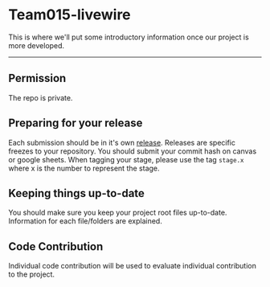 # Team015-livewire
This is where we'll put some introductory information once our project is more developed.

---

## Permission
The repo is private.

## Preparing for your release
Each submission should be in it's own [release](https://docs.github.com/en/repositories/releasing-projects-on-github/about-releases). Releases are specific freezes to your repository. You should submit your commit hash on canvas or google sheets. When tagging your stage, please use the tag `stage.x` where x is the number to represent the stage.

## Keeping things up-to-date
You should make sure you keep your project root files up-to-date. Information for each file/folders are explained.

## Code Contribution
Individual code contribution will be used to evaluate individual contribution to the project.

